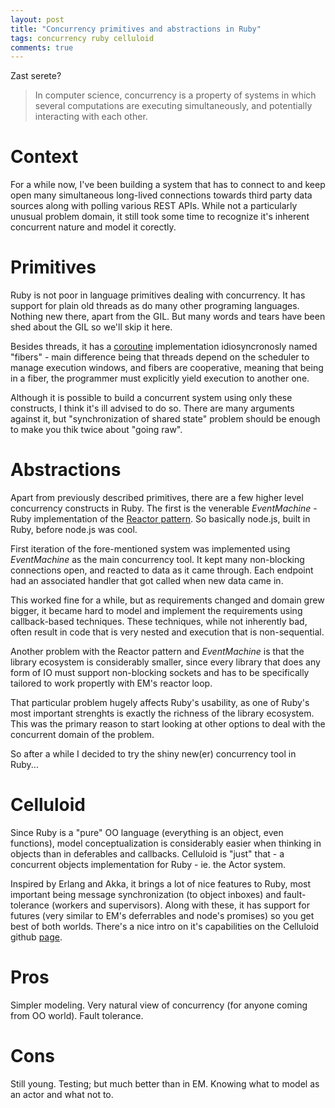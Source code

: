 ```yaml
---
layout: post
title: "Concurrency primitives and abstractions in Ruby"
tags: concurrency ruby celluloid
comments: true
---
```


Zast serete? 
<blockquote>
In computer science, concurrency is a property of systems in which several computations are executing simultaneously, and potentially interacting with each other.
</blockquote>

# Context 

For a while now, I've been building a system that has to connect to and keep open many simultaneous long-lived connections towards third party data sources along with polling various REST APIs. While not a particularly unusual problem domain, it still took some time to recognize it's inherent concurrent nature and model it corectly.

# Primitives

Ruby is not poor in language primitives dealing with concurrency. It has support for plain old threads as do many other programing languages. Nothing new there, apart from the GIL. But many words and tears have been shed about the GIL so we'll skip it here. 

Besides threads, it has a [coroutine](http://www.ruby-doc.org/core-2.1.1/Fiber.html) implementation idiosyncronosly named "fibers" - main difference being that threads depend on the scheduler to manage execution windows, and fibers are cooperative, meaning that being in a fiber, the programmer must explicitly yield execution to another one.

Although it is possible to build a concurrent system using only these constructs, I think it's ill advised to do so. There are many arguments against it, but "synchronization of shared state" problem should be enough to make you thik twice about "going raw".

# Abstractions

Apart from previously described primitives, there are a few higher level concurrency constructs in Ruby. The first is the venerable *EventMachine* - Ruby implementation of the [Reactor pattern](http://en.wikipedia.org/wiki/Reactor_pattern). So basically node.js, built in Ruby, before node.js was cool.

First iteration of the fore-mentioned system was implemented using *EventMachine* as the main concurrency tool. It kept many non-blocking connections open, and reacted to data as it came through. Each endpoint had an associated handler that got called when new data came in.

This worked fine for a while, but as requirements changed and domain grew bigger, it became hard to model and implement the requirements using callback-based techniques. These techniques, while not inherently bad, often result in code that is very nested and execution that is non-sequential.

Another problem with the Reactor pattern and *EventMachine* is that the library ecosystem is considerably smaller, since every library that does any form of IO must support non-blocking sockets and has to be specifically tailored to work propertly with EM's reactor loop.

That particular problem hugely affects Ruby's usability, as one of Ruby's  most important strenghts is exactly the richness of the library ecosystem. This was the primary reason to start looking at other options to deal with the concurrent domain of the problem.

So after a while I decided to try the shiny new(er) concurrency tool in Ruby...

# Celluloid

Since Ruby is a "pure" OO language (everything is an object, even functions), model conceptualization is considerably easier when thinking in objects than in deferables and callbacks. Celluloid is "just" that - a concurrent objects implementation for Ruby - ie. the Actor system.

Inspired by Erlang and Akka, it brings a lot of nice features to Ruby, most important being message synchronization (to object inboxes) and fault-tolerance (workers and supervisors). Along with these, it has support for futures (very similar to EM's deferrables and node's promises) so you get best of both worlds. There's a nice intro on it's capabilities on the Celluloid github [page](https://github.com/celluloid/celluloid).

# Pros

Simpler modeling.
Very natural view of concurrency (for anyone coming from OO world).
Fault tolerance.

# Cons

Still young.
Testing; but much better than in EM.
Knowing what to model as an actor and what not to.
